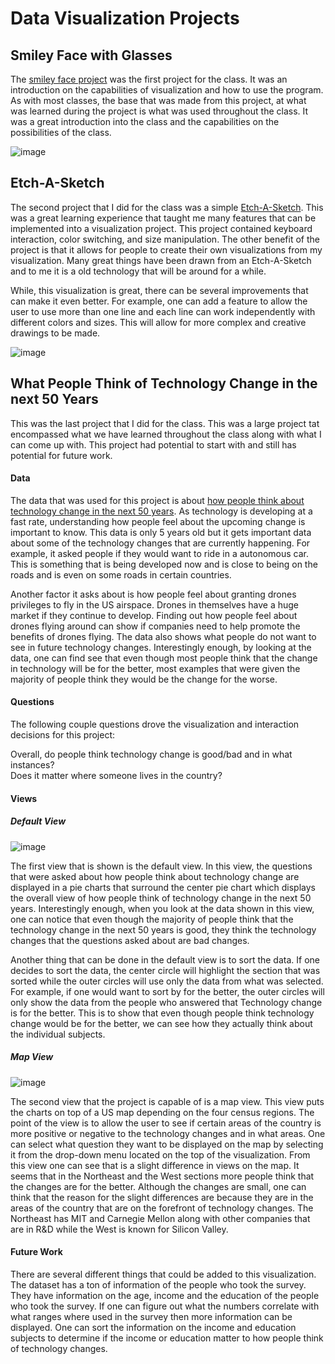 # Data Visualization Projects

## Smiley Face with Glasses

The [smiley face project](https://beta.vizhub.com/nasmith2/e4004c61dcee44e2be50cb30dacd6c8f) was the first project for the class. It was an introduction on the capabilities of visualization and how to use the program. As with most classes, the base that was made from this project, at what was learned during the project is what was used throughout the class. It was a great introduction into the class and the capabilities on the possibilities of the class.  

![image](https://user-images.githubusercontent.com/44979955/67593325-f48e4980-f72f-11e9-9ace-54462d875c63.png)

## Etch-A-Sketch

The second project that I did for the class was a simple [Etch-A-Sketch](https://beta.vizhub.com/nasmith2/609cd1310ff349d5bbe146371d03dbd7). This was a great learning experience that taught me many features that can be implemented into a visualization project. This project contained keyboard interaction, color switching, and size manipulation. The other benefit of the project is that it allows for people to create their own visualizations from my visualization. Many great things have been drawn from an Etch-A-Sketch and to me it is a old technology that will be around for a while. 

While, this visualization is great, there can be several improvements that can make it even better. For example, one can add a feature to allow the user to use more than one line and each line can work independently with different colors and sizes. This will allow for more complex and creative drawings to be made.

![image](https://user-images.githubusercontent.com/44979955/67592040-bcd1d280-f72c-11e9-9212-8b49e6a81c42.png)

## What People Think of Technology Change in the next 50 Years

This was the last project that I did for the class. This was a large project tat encompassed what we have learned throughout the class along with what I can come up with. This project had potential to start with and still has potential for future work.

#### Data

The data that was used for this project is about [how people think about technology change in the next 50 years](https://gist.github.com/nasmith2/f7306cec68cf23c53a77f03efe7d70c0#file-technologychangebetterorworse-csv). As technology is developing at a fast rate, understanding how people feel about the upcoming change is important to know. This data is only 5 years old but it gets important data about some of the technology changes that are currently happening. For example, it asked people if they would want to ride in a autonomous car. This is something that is being developed now and is close to being on the roads and is even on some roads in certain countries. 

Another factor it asks about is how people feel about granting drones privileges to fly in the US airspace. Drones in themselves have a huge market if they continue to develop. Finding out how people feel about drones flying around can show if companies need to help promote the benefits of drones flying. The data also shows what people do not want to see in future technology changes. Interestingly enough, by looking at the data, one can find see that even though most people think that the change in technology will be for the better, most examples that were given the majority of people think they would be the change for the worse.

#### Questions

The following couple questions drove the visualization and interaction decisions for this project:

Overall, do people think technology change is good/bad and in what instances?
<br />Does it matter where someone lives in the country? 

#### Views

##### Default View
![image](https://user-images.githubusercontent.com/44979955/67594447-58b20d00-f732-11e9-9982-017c2e234d29.png)

The first view that is shown is the default view. In this view, the questions that were asked about how people think about technology change are displayed in a pie charts that surround the center pie chart which displays the overall view of how people think of technology change in the next 50 years. Interestingly enough, when you look at the data shown in this view, one can notice that even though the majority of people think that the technology change in the next 50 years is good, they think the technology changes that the questions asked about are bad changes. 

Another thing that can be done in the default view is to sort the data. If one decides to sort the data, the center circle will highlight the section that was sorted while the outer circles will use only the data from what was selected. For example, if one would want to sort by for the better, the outer circles will only show the data from the people who answered that Technology change is for the better. This is to show that even though people think technology change would be for the better, we can see how they actually think about the individual subjects.

##### Map View
![image](https://user-images.githubusercontent.com/44979955/67594481-6ff0fa80-f732-11e9-9cba-6afd0da5f6d0.png)

The second view that the project is capable of is a map view. This view puts the charts on top of a US map depending on the four census regions. The point of the view is to allow the user to see if certain areas of the country is more positive or negative to the technology changes and in what areas. One can select what question they want to be displayed on the map by selecting it from the drop-down menu located on the top of the visualization. From this view one can see that is a slight difference in views on the map. It seems that in the Northeast and the West sections more people think that the changes are for the better. Although the changes are small, one can think that the reason for the slight differences are because they are in the areas of the country that are on the forefront of technology changes. The Northeast has MIT and Carnegie Mellon along with other companies that are in R&D while the West is known for Silicon Valley.   

#### Future Work
There are several different things that could be added to this visualization. The dataset has a ton of information of the people who took the survey. They have information on the age, income and the education of the people who took the survey. If one can figure out what the numbers correlate with what ranges where used in the survey then more information can be displayed. One can sort the information on the income and education subjects to determine if the income or education matter to how people think of technology changes.

